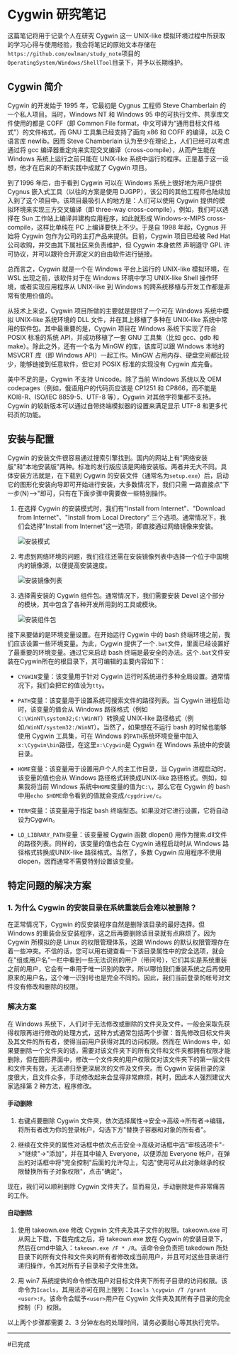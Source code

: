 # Cygwin 研究笔记

这篇笔记将用于记录个人在研究 Cygwin 这一 UNIX-like 模拟环境过程中所获取的学习心得与使用经验，我会将笔记的原始文本存储在`https://github.com/owlman/study_note`项目的`OperatingSystem/Windows/ShellTool`目录下，并予以长期维护。

## Cygwin 简介

Cygwin 的开发始于 1995 年，它最初是 Cygnus 工程师 Steve Chamberlain 的一个私人项目。当时，Windows NT 和 Windows 95 中的可执行文件、共享库文件使用的都是 COFF（即 Common File format，中文可译为“通用目标文件格式”）的文件格式，而 GNU 工具集已经支持了面向 x86 和 COFF 的编译，以及 C 语言库 newlib。因而 Steve Chamberlain 认为至少在理论上，人们已经可以考虑通过将 gcc 编译器重定向来实现交叉编译（cross-compile），从而产生能在 Windows 系统上运行之前只能在 UNIX-like 系统中运行的程序。正是基于这一设想，他才在后来的不断实践中成就了 Cygwin 项目。

到了1996 年后，由于看到 Cygwin 可以在 Windows 系统上很好地为用户提供 Cygnus 嵌入式工具（以往的方案是使用 DJGPP），该公司的其他工程师也陆续加入到了这个项目中。该项目最吸引人的地方是：人们可以使用 Cygwin 提供的模拟环境来实现三方交叉编译（即 three-way cross-compile），例如，我们可以选择在 Sun 工作站上编译并建构应用程序，如此就形成 Windows-x-MIPS cross-compile，这样比单纯在 PC 上编译要快上不少。于是自 1998 年起，Cygnus 开始将 Cygwin 包作为公司的主打产品来提供。目前，Cygwin 项目已经被 Red Hat 公司收购，并交由其下属社区来负责维护，但 Cygwin 本身依然 声明遵守 GPL 许可协议，并可以跟符合开源定义的自由软件进行链接。

总而言之，Cygwin 就是一个在 Windows 平台上运行的 UNIX-like 模拟环境，在 WSL 出现之前，该软件对于在 Windows 环境中学习 UNIX-like Shell 操作环境，或者实现应用程序从 UNIX-like 到 Windows 的跨系统移植与开发工作都是非常有使用价值的。

从技术上来说，Cygwin 项目所做的主要就是提供了一个可在 Windows 系统中模拟 UNIX-like 系统环境的 DLL 文件，并在其上移植了多种在 UNIX-like 系统中常用的软件包。其中最重要的是，Cygwin 项目在 Windows 系统下实现了符合 POSIX 标准的系统 API，并成功移植了一套 GNU 工具集（比如 gcc、gdb 和 make）。除此之外，还有一个名为 MinGW 的库，该库可以跟 Windows 本地的 MSVCRT 库（即 Windows API）一起工作。MinGW 占用内存、硬盘空间都比较少，能够链接到任意软件，但它对 POSIX 标准的实现没有 Cygwin 库完备。

美中不足的是，Cygwin 不支持 Unicode。除了当前 Windows 系统以及 OEM codepages（例如，俄语用户的代码页应该是 CP1251 和 CP866，而不能是 KOI8-R、ISO/IEC 8859-5、UTF-8 等），Cygwin 对其他字符集都不支持。Cygwin 的较新版本可以通过自带终端模拟器的设置来满足显示 UTF-8 和更多代码页的功能。

## 安装与配置

Cygwin 的安装文件很容易通过搜索引擎找到。国内的网站上有"网络安装版"和"本地安装版"两种。标准的发行版应该是网络安装版。两者并无大不同。具体安装方法就是，在下载到 Cygwin 的安装文件（通常名为`setup.exe`）后，启动它的图形化安装向导即可开始进行安装，大多数情况下，我们只需 一路直接点"下一步(N)—>"即可，只有在下面步骤中需要做一些特别操作。

1. 在选择 Cygwin 的安装模式时，我们有"Install from Internet"、"Download from Internet"、"Install from Local Directory" 三个选项。通常情况下，我们会选择"Install from Internet"这一选项，即直接通过网络镜像来安装。

    ![安装模式](./img/cygwin-1.png)

2. 考虑到网络环境的问题，我们往往还需在安装镜像列表中选择一个位于中国境内的镜像源，以便提高安装速度。

    ![安装镜像列表](./img/cygwin-2.png)

3. 选择需安装的 Cygwin 组件包。通常情况下，我们需要安装 Devel 这个部分的模块，其中包含了各种开发所用到的工具或模块。

    ![安装组件包](./img/cygwin-3.png)

接下来要做的是环境变量设置。在开始运行 Cygwin 中的 bash 终端环境之前，我们应该设置一些环境变量。为此，Cygwin 提供了一个`.bat`文件，里面已经设置好了最重要的环境变量。通过它来启动 bash 终端是最安全的办法。这个`.bat`文件安装在Cygwin所在的根目录下，其可编辑的主要内容如下：

- `CYGWIN`变量：该变量用于针对 Cygwin 运行时系统进行多种全局设置。通常情况下，我们会把它的值设为`tty`。

- `PATH`变量：该变量用于设置系统可搜索文件的路径列表。当 Cygwin 进程启动时，该变量的值会从 Windows 路径格式（例如`C:\WinNT\system32;C:\WinNT`）转换成 UNIX-like 路径格式（例如`/WinNT/system32:/WinNT`）。当然了，如果想在不运行 bash 的时候也能够使用 Cygwin 工具集，可在 Windows 的`PATH`系统环境变量中加入`x:\Cygwin\bin`路径，在这里`x:\Cygwin`是 Cygwin 在 Windows 系统中的安装目录。

- `HOME`变量：该变量用于设置用户个人的主工作目录，当 Cygwin 进程启动时，该变量的值也会从 Windows 路径格式转换成UNIX-like 路径格式。例如，如果我将当前 Windows 系统中`HOME`变量的值为`C:\`，那么它在 Cygwin 的 bash 中用`echo $HOME`命令看到的值就会变成`/cygdrive/c`。

- `TERM`变量：该变量用于指定 bash 终端型态。如果没对它进行设置，它将自动设为Cygwin。

- `LD_LIBRARY_PATH`变量：该变量被 Cygwin 函数 dlopen() 用作为搜索.dll文件的路径列表。同样的，该变量的值也会在 Cygwin 进程启动时从 Windows 路径格式转换成UNIX-like 路径格式。当然了，多数 Cygwin 应用程序不使用dlopen，因而通常不需要特别设置该变量。

## 特定问题的解决方案

### 1. 为什么 Cygwin 的安装目录在系统重装后会难以被删除？

在正常情况下，Cygwin 的反安装程序自然是删除该目录的最好选择。但 Windows 的重装会反安装程序，这之后再要删除该目录就有点麻烦了。因为 Cygwin 所模拟的是 Linux 的权限管理体系，这跟 Windows 的默认权限管理存在着一些冲突。不信的话，您可以用右键查看一下该目录属性中的安全选项，就会在"组或用户名"一栏中看到一些无法识别的用户（带问号），它们其实是系统重装之前的用户，它会有一串用于唯一识别的数字。所以哪怕我们重装系统之后再使用原来的用户名，这个唯一识别号也是完全不同的。因此，我们当前登录的帐号对文件没有修改和删除的权限。

### 解决方案

在 Windows 系统下，人们对于无法修改或删除的文件夹及文件，一般会采取先获得权限再进行修改的处理方式，这种方式通常包括两个步骤：首先修改目标文件夹及其文件的所有者，使得当前用户获得对其的访问权限。然而在 Windows 中，如果要删除一个文件夹的话，需要对该文件夹下的所有文件和文件夹都拥有权限才能删除，但在图形界面中，修改一个文件夹的用户权限仅对该文件夹下的第一层文件和文件夹有效，无法递归至更深层次的文件及文件夹。而 Cygwin 安装目录的深度很大，且文件众多，手动修改起来会显得非常麻烦，耗时，因此本人强烈建议大家选择第 2 种方法，程序修改。

#### 手动删除

1. 右键点要删除 Cygwin 文件夹，依次选择属性->安全->高级->所有者->编辑，将所有者改为你的登录帐户，勾选下方"替换子容器和对象的所有者"。

2. 继续在文件夹的属性对话框中依次点击安全->高级对话框中选"审核选项卡"->"继续"->"添加"，并在其中输入 Everyone，以便添加 Everyone 帐户，在弹出的对话框中将"完全控制"后面的允许勾上，勾选"使用可从此对象继承的权限替换所有子对象权限"，点击"确定"。

现在，我们可以顺利删除 Cygwin 文件夹了。显而易见，手动删除是件非常痛苦的工作。

#### 自动删除

1. 使用 takeown.exe 修改 Cygwin 文件夹及其子文件的权限。takeown.exe 可从网上下载，下载完成之后，将 takeown.exe 放在 Cygwin 的安装目录下，然后在cmd中输入：`takeown.exe /F * /R`。该命令会负责把 takedown 所处目录下的所有文件和文件夹的所有者修改成当前用户，并且可对这些目录进行递归操作，令其对所有子目录和子文件生效。

2. 用 win7 系统提供的命令修改用户对目标文件夹下所有子目录的访问权限。该命令为`Icacls`，其用法亦可在网上搜到：`Icacls \cygwin /T /grant <user>:F`。该命令会赋予`<user>`用户在 Cygwin 文件夹及其所有子目录的完全控制（F）权限。

以上两个步骤都需要 2、3 分钟左右的处理时间，请务必要耐心等其执行完毕。

----
#已完成
